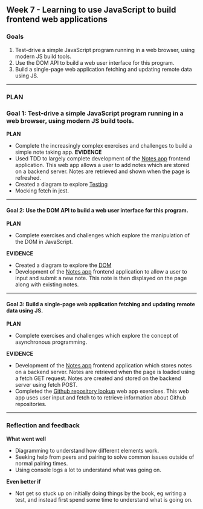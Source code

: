 ## Week 7 - Learning to use JavaScript to build frontend web applications

### Goals

1. Test-drive a simple JavaScript program running in a web browser, using modern JS build tools.
2. Use the DOM API to build a web user interface for this program.
3. Build a single-page web application fetching and updating remote data using JS.


---

### **PLAN**

### Goal 1: Test-drive a simple JavaScript program running in a web browser, using modern JS build tools.
**PLAN**
- Complete the increasingly complex exercises and challenges to build a simple note taking app.
**EVIDENCE**
- Used TDD to largely complete development of the [Notes app](https://github.com/AUTOMCAS/notes-app-paired) frontend application. This web app allows a user to add notes which are stored on a backend server. Notes are retrieved and shown when the page is refreshed.
- Created a diagram to explore [Testing](https://github.com/AUTOMCAS/learning_journey/blob/main/diagrams/web-apps/testing.png)
- Mocking fetch in jest.
--------------------------


#### Goal 2: Use the DOM API to build a web user interface for this program.
**PLAN**
- Complete exercises and challenges which explore the manipulation of the DOM in JavaScript.

**EVIDENCE**
- Created a diagram to explore the [DOM](https://github.com/AUTOMCAS/learning_journey/blob/main/diagrams/web-apps/dom.png)
- Development of the [Notes app](https://github.com/AUTOMCAS/notes-app-paired) frontend application to allow a user to input and submit a new note. This note is then displayed on the page along with existing notes.

--------------------------

#### Goal 3: Build a single-page web application fetching and updating remote data using JS.
**PLAN**
- Complete exercises and challenges which explore the concept of asynchronous programming.

**EVIDENCE**
- Development of the [Notes app](https://github.com/AUTOMCAS/notes-app-paired) frontend application which stores notes on a backend server. Notes are retrieved when the page is loaded using a fetch GET request. Notes are created and stored on the backend server using fetch POST.
- Completed the [Github repository lookup](https://github.com/AUTOMCAS/makers_projects/tree/main/week_7/phase_3/example-4) web app exercises. This web app uses user input and fetch to to retrieve information about Github repositories.


--------------------------

### Reflection and feedback

**What went well**  
- Diagramming to understand how different elements work.
- Seeking help from peers and pairing to solve common issues outside of normal pairing times.
- Using console logs a lot to understand what was going on.

**Even better if**
- Not get so stuck up on initially doing things by the book, eg writing a test, and instead first spend some time to understand what is going on.
